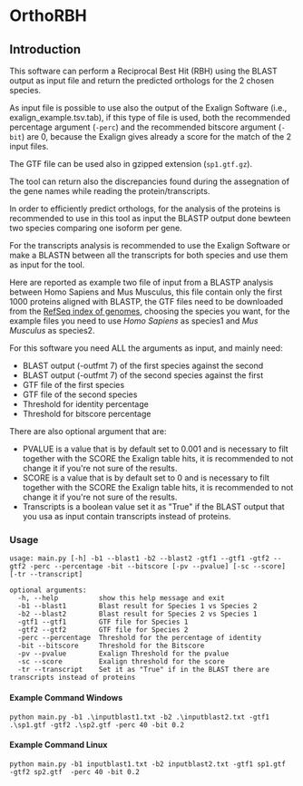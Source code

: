 # OrthoRBH
## Introduction

This software can perform a Reciprocal Best Hit (RBH) using the BLAST output as input file and return the predicted orthologs
for the 2 chosen species.

As input file is possible to use also the output of the Exalign Software (i.e., exalign_example.tsv.tab),
if this type of file is used, both the recommended percentage argument (```-perc```)
and the recommended bitscore argument (```-bit```) are 0, because the Exalign gives already a score for the match of the 2 input files.

The GTF file can be used also in gzipped extension (```sp1.gtf.gz```).

The tool can return also the discrepancies found during the assegnation of the gene names while reading the protein/transcripts.

In order to efficiently predict orthologs, for the analysis of the proteins is recommended to use in this tool as input the BLASTP output 
done bewteen two species comparing one isoform per gene.

For the transcripts analysis is recommended to use the Exalign Software or make a BLASTN between all the transcripts for both species and use them
as input for the tool.

Here are reported as example two file of input from a BLASTP analysis between Homo Sapiens and Mus Musculus, this file contain only the first 1000 proteins
aligned with BLASTP, the GTF files need to be downloaded from the [RefSeq index of genomes](https://ftp.ncbi.nlm.nih.gov/genomes/refseq/), choosing the
species you want, for the example files you need to use *Homo Sapiens* as species1 and *Mus Musculus* as species2.

For this software you need ALL the arguments as input, and mainly need:
- BLAST output (-outfmt 7) of the first species against the second 
- BLAST output (-outfmt 7) of the second species against the first
- GTF file of the first species
- GTF file of the second species
- Threshold for identity percentage 
- Threshold for bitscore percentage

There are also optional argument that are:
- PVALUE is a value that is by default set to 0.001 and is necessary to filt together with the SCORE the Exalign table hits, it is recommended to not change it if you're not sure of the results.
- SCORE  is a value that is by default set to 0 and is necessary to filt together with the SCORE the Exalign table hits, it is recommended to not change it if you're not sure of the results.
- Transcripts is a boolean value set it as "True" if the BLAST output that you usa as input contain transcripts instead of proteins.


### Usage

```
usage: main.py [-h] -b1 --blast1 -b2 --blast2 -gtf1 --gtf1 -gtf2 --gtf2 -perc --percentage -bit --bitscore [-pv --pvalue] [-sc --score] [-tr --transcript]

optional arguments:
  -h, --help          show this help message and exit
  -b1 --blast1        Blast result for Species 1 vs Species 2
  -b2 --blast2        Blast result for Species 2 vs Species 1
  -gtf1 --gtf1        GTF file for Species 1
  -gtf2 --gtf2        GTF file for Species 2
  -perc --percentage  Threshold for the percentage of identity
  -bit --bitscore     Threshold for the Bitscore
  -pv --pvalue        Exalign Threshold for the pvalue
  -sc --score         Exalign threshold for the score
  -tr --transcript    Set it as "True" if in the BLAST there are transcripts instead of proteins
```

 #### Example Command Windows
```
python main.py -b1 .\inputblast1.txt -b2 .\inputblast2.txt -gtf1 .\sp1.gtf -gtf2 .\sp2.gtf -perc 40 -bit 0.2
```

#### Example Command Linux
```
python main.py -b1 inputblast1.txt -b2 inputblast2.txt -gtf1 sp1.gtf  -gtf2 sp2.gtf  -perc 40 -bit 0.2
```

